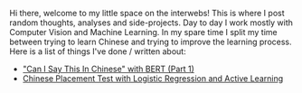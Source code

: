 <!--
.. title: Home
.. slug: index
.. date: 2019-10-10 11:34:56 UTC
.. tags: 
.. category: 
.. link: 
.. description: 
.. type: text
-->

Hi there, welcome to my little space on the interwebs! This is where I post random thoughts, analyses and side-projects. Day to day I work mostly with Computer Vision and Machine Learning. In my spare time I split my time between trying to learn Chinese and trying to improve the learning process. Here is a list of things I've done / written about:

* ["Can I Say This In Chinese" with BERT (Part 1)](posts/can-i-say-this/)
* [Chinese Placement Test with Logistic Regression and Active Learning](posts/chinese-placement-test/)
